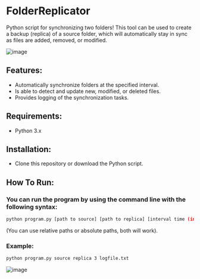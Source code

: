 # FolderReplicator

Python script for synchronizing two folders! This tool can be used to create a backup (replica) of a source folder, which will automatically stay in sync as files are added, removed, or modified.

![image](https://github.com/user-attachments/assets/4efdd8b4-20fb-4d25-89a9-6aec4d61d681)

## Features:
- Automatically synchronize folders at the specified interval.
- Is able to detect and update new, modified, or deleted files.
- Provides logging of the synchronization tasks.

## Requirements:
- Python 3.x

## Installation:
- Clone this repository or download the Python script.

## How To Run:

### You can run the program by using the command line with the following syntax: 

```bash
python program.py [path to source] [path to replica] [interval time (in seconds)] [path to logfile]
```
(You can use relative paths or absolute paths, both will work).

### Example: 

```bash
python program.py source replica 3 logfile.txt
```


![image](https://github.com/user-attachments/assets/6fd307c2-099f-42f7-8d25-fb69953aaa91)





